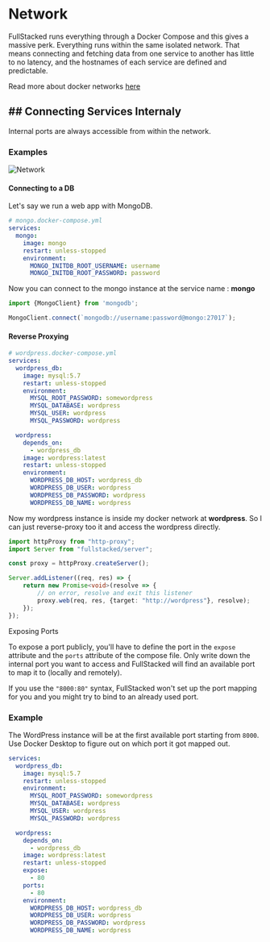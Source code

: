 # Network

FullStacked runs everything through a Docker Compose and this gives a massive perk. Everything runs within the same isolated network. That means connecting and fetching data from one service to another has little to no latency, and the hostnames of each service are defined and predictable. 

Read more about docker networks [here](https://docs.docker.com/compose/networking/)

## ## Connecting Services Internaly

Internal ports are always accessible from within the network.

### Examples

![Network](https://files.cplepage.com/fullstacked/network.png)

#### Connecting to a DB

Let's say we run a web app with MongoDB.

```yml
# mongo.docker-compose.yml
services:
  mongo:
    image: mongo
    restart: unless-stopped
    environment:
      MONGO_INITDB_ROOT_USERNAME: username
      MONGO_INITDB_ROOT_PASSWORD: password
```

Now you can connect to the mongo instance at the service name : **mongo**

```ts
import {MongoClient} from 'mongodb';

MongoClient.connect(`mongodb://username:password@mongo:27017`);
```

#### Reverse Proxying

```yml
# wordpress.docker-compose.yml
services:
  wordpress_db:
    image: mysql:5.7
    restart: unless-stopped
    environment:
      MYSQL_ROOT_PASSWORD: somewordpress
      MYSQL_DATABASE: wordpress
      MYSQL_USER: wordpress
      MYSQL_PASSWORD: wordpress

  wordpress:
    depends_on:
      - wordpress_db
    image: wordpress:latest
    restart: unless-stopped
    environment:
      WORDPRESS_DB_HOST: wordpress_db
      WORDPRESS_DB_USER: wordpress
      WORDPRESS_DB_PASSWORD: wordpress
      WORDPRESS_DB_NAME: wordpress
```

Now my wordpress instance is inside my docker network at **wordpress**. So I can just reverse-proxy too it and access the wordpress directly.

```ts
import httpProxy from "http-proxy";
import Server from "fullstacked/server";

const proxy = httpProxy.createServer();

Server.addListener((req, res) => {
    return new Promise<void>(resolve => {
        // on error, resolve and exit this listener
        proxy.web(req, res, {target: "http://wordpress"}, resolve);
    });
});
```

Exposing Ports

To expose a port publicly, you'll have to define the port in the `expose` attribute and the `ports` attribute of the compose file. Only write down the internal port you want to access and FullStacked will find an available port to map it to (locally and remotely).

If you use the `"8000:80"` syntax, FullStacked won't set up the port mapping for you and you might try to bind to an already used port.

### Example

The WordPress instance will be at the first available port starting from `8000`. Use Docker Desktop to figure out on which port it got mapped out.

```yaml
services:
  wordpress_db:
    image: mysql:5.7
    restart: unless-stopped
    environment:
      MYSQL_ROOT_PASSWORD: somewordpress
      MYSQL_DATABASE: wordpress
      MYSQL_USER: wordpress
      MYSQL_PASSWORD: wordpress

  wordpress:
    depends_on:
      - wordpress_db
    image: wordpress:latest
    restart: unless-stopped
    expose:
      - 80
    ports:
      - 80
    environment:
      WORDPRESS_DB_HOST: wordpress_db
      WORDPRESS_DB_USER: wordpress
      WORDPRESS_DB_PASSWORD: wordpress
      WORDPRESS_DB_NAME: wordpress
```
